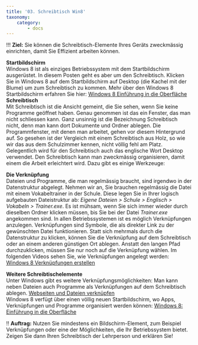 ```yaml
---
title: '03. Schreibtisch Win8'
taxonomy:
    category:
        - docs
---
```


!!! **Ziel:** Sie können die Schreibtisch-Elemente Ihres Geräts zweckmässig einrichten, damit Sie Effizient arbeiten können.

**Startbildschirm**<br>
Windows 8 ist als einziges Betriebssystem mit dem Startbildschirm ausgerüstet. In diesem Posten geht es aber um den Schreibtisch. Klicken Sie in Windows 8 auf dem Startbildschirm auf Desktop (die Kachel mit der Blume) um zum Schreibtisch zu kommen. Mehr über den Windows 8 Startbildschirm erfahren Sie hier: [Windows 8 Einführung in die Oberfläche](http://www.youtube.com/watch?v=h5HKtBahd5g|)
**Schreibtisch**<br>
Mit Schreibtisch ist die Ansicht gemeint, die Sie sehen, wenn Sie keine Programme geöffnet haben. Genau genommen ist das ein Fenster, das man nicht schliessen kann. Ganz unsinnig ist die Bezeichnung Schreibtisch nicht, denn man kann dort Dokumente und Ordner ablegen. Die Programmfenster, mit denen man arbeitet, gehen vor diesem Hintergrund auf. So gesehen ist der Vergleich mit einem Schreibtisch aus Holz, so wie wir das aus dem Schulzimmer kennen, nicht völlig fehl am Platz. Gelegentlich wird für den Schreibtisch auch das englische Wort Desktop verwendet. Den Schreibtisch kann man zweckmässig organisieren, damit einem die Arbeit erleichtert wird. Dazu gibt es einige Werkzeuge:

**Die Verknüpfung**<br>
Dateien und Programme, die man regelmässig braucht, sind irgendwo in der Datenstruktur abgelegt. Nehmen wir an, Sie brauchen regelmässig die Datei mit einem Vokabeltrainer in der Schule. Diese legen Sie in Ihrer logisch aufgebauten Dateistruktur ab: *Eigene Dateien > Schule > Englisch > Vokabeln > Trainer.exe*. Es ist mühsam, wenn Sie sich immer wieder durch dieselben Ordner klicken müssen, bis Sie bei der Datei *Trainer.exe* angekommen sind. In allen Betriebssystemen ist es möglich Verknüpfungen anzulegen. Verknüpfungen sind Symbole, die als direkter Link zu der gewünschten Datei funktionieren. Statt sich mehrmals durch die Datenstruktur zu klicken, können Sie die Verknüpfung auf dem Schreibtisch oder an einem anderen günstigen Ort ablegen. Anstatt den langen Pfad durchzuklicken, müssen Sie nur noch auf die Verknüpfung wählen. Im folgenden Videos sehen Sie, wie Verknüpfungen angelegt werden: [Windows 8 Verknüpfungen erstellen](http://www.youtube.com/watch?v=38DslYr28nw)

**Weitere Schreibtischelemente**<br>
Unter Windows gibt es weitere Verknüpfungsmöglichkeiten:
Man kann neben Dateien auch Programme als Verknüpfungen auf dem Schreibtisch ablegen. [Webseiten und Dateien verknüpfen](https://www.youtube.com/watch?v=1VEcw2zKmXc)<br>
Windows 8 verfügt über einen völlig neuen Startbildschirm, wo Apps, Verknüpfungen und Programme organisiert werden können: [Windows 8: Einführung in die Oberfläche](http://www.youtube.com/watch?v=h5HKtBahd5g|)

!! **Auftrag:** Nutzen Sie mindestens ein Bildschirm-Element, zum Beispiel Verknüpfungen oder eine der Möglichkeiten, die Ihr Betriebssystem bietet. Zeigen Sie dann Ihren Schreibtisch der Lehrperson und erklären Sie!
